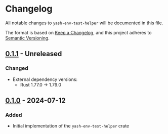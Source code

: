 # Changelog

All notable changes to `yash-env-test-helper` will be documented in this file.

The format is based on [Keep a Changelog](https://keepachangelog.com/en/1.1.0/),
and this project adheres to [Semantic Versioning](https://semver.org/spec/v2.0.0.html).

## [0.1.1] - Unreleased

### Changed

- External dependency versions:
    - Rust 1.77.0 → 1.79.0

## [0.1.0] - 2024-07-12

### Added

- Initial implementation of the `yash-env-test-helper` crate

[0.1.1]: https://github.com/magicant/yash-rs/releases/tag/yash-env-test-helper-0.1.1
[0.1.0]: https://github.com/magicant/yash-rs/releases/tag/yash-env-test-helper-0.1.0

